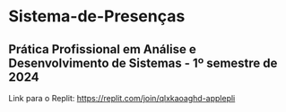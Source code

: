 # Sistema-de-Presenças
Prática Profissional em Análise e Desenvolvimento de Sistemas - 1º semestre de 2024
------------------------------------------------------------------------------------------------
Link para o Replit: https://replit.com/join/qlxkaoaghd-applepli
